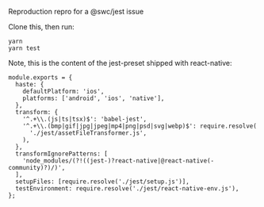 Reproduction repro for a @swc/jest issue

Clone this, then run:

```
yarn
yarn test
```

Note, this is the content of the jest-preset shipped with react-native:

```
module.exports = {
  haste: {
    defaultPlatform: 'ios',
    platforms: ['android', 'ios', 'native'],
  },
  transform: {
    '^.+\\.(js|ts|tsx)$': 'babel-jest',
    '^.+\\.(bmp|gif|jpg|jpeg|mp4|png|psd|svg|webp)$': require.resolve(
      './jest/assetFileTransformer.js',
    ),
  },
  transformIgnorePatterns: [
    'node_modules/(?!((jest-)?react-native|@react-native(-community)?)/)',
  ],
  setupFiles: [require.resolve('./jest/setup.js')],
  testEnvironment: require.resolve('./jest/react-native-env.js'),
};

```
